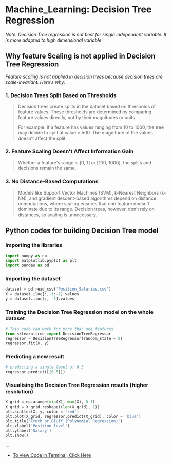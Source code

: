 # Machine_Learning: Decision Tree Regression
_Note: Decision Tree regression is not best for single independent variable. It is more adapted to high dimensional variable_

## Why feature Scaling is not applied in Decision Tree Regression
_Feature scaling is not applied in decision trees because decision trees are scale-invariant. Here's why:_

### 1. Decision Trees Split Based on Thresholds
>Decision trees create splits in the dataset based on thresholds of feature values.
>These thresholds are determined by comparing feature values directly, not by their magnitudes or units.
> 
>For example:
>If a feature has values ranging from 10 to 1000, the tree may decide to split at value > 500. The magnitude of the values doesn’t affect the split.

### 2. Feature Scaling Doesn't Affect Information Gain
> Whether a feature's range is [0, 1] or [100, 1000], the splits and decisions remain the same.

### 3. No Distance-Based Computations
> Models like Support Vector Machines (SVM), k-Nearest Neighbors (k-NN), and gradient descent-based algorithms depend on distance computations, where scaling ensures that one feature doesn't dominate due to its range.
> Decision trees, however, don’t rely on distances, so scaling is unnecessary.
>

## Python codes for building Decision Tree model

### Importing the libraries
```python
import numpy as np
import matplotlib.pyplot as plt
import pandas as pd
```

### Importing the dataset
```python
dataset = pd.read_csv('Position_Salaries.csv')
X = dataset.iloc[:, 1:-1].values
y = dataset.iloc[:, -1].values
```

### Training the Decision Tree Regression model on the whole dataset
```python
# This code can work for more than one features
from sklearn.tree import DecisionTreeRegressor
regressor = DecisionTreeRegressor(random_state = 0)
regressor.fit(X, y)
```

### Predicting a new result
```python
# predicting a single level of 6.5
regressor.predict([[6.5]])
```

### Visualising the Decision Tree Regression results (higher resolution)
```python
X_grid = np.arange(min(X), max(X), 0.1)
X_grid = X_grid.reshape((len(X_grid), 1))
plt.scatter(X, y, color = 'red')
plt.plot(X_grid, regressor.predict(X_grid), color = 'blue')
plt.title('Truth or Bluff (Polynomial Regression)')
plt.xlabel('Position level')
plt.ylabel('Salary')
plt.show()
```
...
+ [To view Code in Terminal, Click Here](https://colab.research.google.com/drive/1ppQAms1Pas2OG2_whiKTmVmDuzNWJnNq#scrollTo=awOyDi-RrJMH)
  
